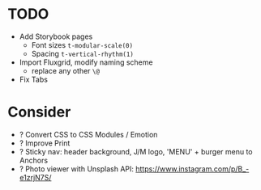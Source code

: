 # TODO

- Add Storybook pages
  - Font sizes `t-modular-scale(0)`
  - Spacing `t-vertical-rhythm(1)`
- Import Fluxgrid, modify naming scheme
  - replace any other `\@`
- Fix Tabs

# Consider

- ? Convert CSS to CSS Modules / Emotion
- ? Improve Print
- ? Sticky nav: header background, J/M logo, 'MENU' + burger menu to Anchors
- ? Photo viewer with Unsplash API: https://www.instagram.com/p/B_-e1zrjN7S/
